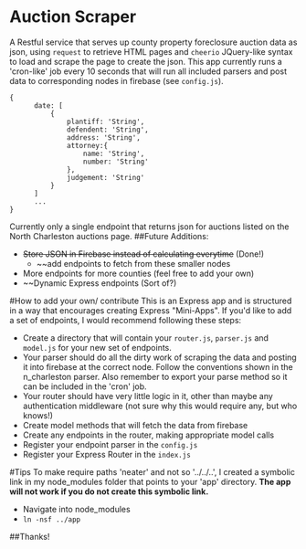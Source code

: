 # Auction Scraper
A Restful service that serves up county property foreclosure auction data as json, using ``` request ``` to retrieve HTML pages and 
``` cheerio ``` JQuery-like syntax to load and scrape the page to create the json. This app currently runs a 'cron-like' job every 10 seconds that will run all included parsers and post data to corresponding nodes in firebase (see ``` config.js ```).
```
{
      date: [
          {
              plantiff: 'String',
              defendent: 'String',
              address: 'String',
              attorney:{
                  name: 'String',
                  number: 'String'
              },
              judgement: 'String'
          }    
      ]
      ...
}
```
Currently only a single endpoint that returns json for auctions listed on the North Charleston auctions page.
##Future Additions:
* ~~Store JSON in Firebase instead of calculating everytime~~ (Done!)
  * ~~add endpoints to fetch from these smaller nodes 
* More endpoints for more counties (feel free to add your own)
* ~~Dynamic Express endpoints (Sort of?)

#How to add your own/ contribute
This is an Express app and is structured in a way that encourages creating Express "Mini-Apps".
If you'd like to add a set of endpoints, I would recommend following these steps:
* Create a directory that will contain your ``` router.js ```, ``` parser.js ``` and ``` model.js ``` for your new set of endpoints.
* Your parser should do all the dirty work of scraping the data and posting it into firebase at the correct node. Follow the conventions shown in the n_charleston parser. Also remember to export your parse method so it can be included in the 'cron' job.
* Your router should have very little logic in it, other than maybe any authentication middleware (not sure why this would require any, but who knows!)
* Create model methods that will fetch the data from firebase
* Create any endpoints in the router, making appropriate model calls
* Register your endpoint parser in the ``` config.js ```
* Register your Express Router in the ``` index.js ```

#Tips
To make require paths 'neater' and not so '../../..', I created a symbolic link in my node_modules folder that points to your 'app' 
directory. **The app will not work if you do not create this symbolic link.**
* Navigate into node_modules
* ``` ln -nsf ../app ```

##Thanks!

